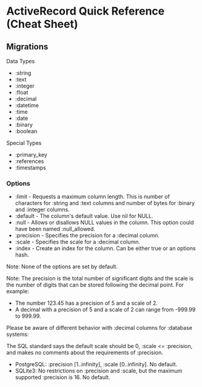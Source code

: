# ActiveRecord Quick Reference (Cheat Sheet)

## Migrations

Data Types

- :string
- :text
- :integer
- :float
- :decimal
- :datetime
- :time
- :date
- :binary
- :boolean

Special Types

- :primary_key
- :references
- :timestamps

### Options

- :limit      - Requests a maximum column length. This is number of characters for :string and :text columns and number of bytes for :binary and :integer columns.
- :default    - The column's default value. Use nil for NULL.
- :null       - Allows or disallows NULL values in the column. This option could have been named :null_allowed.
- :precision  - Specifies the precision for a :decimal column.
- :scale      - Specifies the scale for a :decimal column.
- :index      - Create an index for the column. Can be either true or an options hash.

Note: None of the options are set by default.

Note: The precision is the total number of significant digits 
and the scale is the number of digits that can be stored following the decimal point. For example:

-  The number 123.45 has a precision of 5 and a scale of 2.
-  A decimal with a precision of 5 and a scale of 2 can range from -999.99 to 999.99.

Please be aware of different behavior with :decimal columns for :database systems: 

The SQL standard says the default scale should be 0, :scale <= :precision, and makes no comments about the requirements of :precision.

- PostgreSQL: :precision [1..infinity], :scale [0..infinity]. No default.
- SQLite3: No restrictions on :precision and :scale, but the maximum supported :precision is 16. No default.


